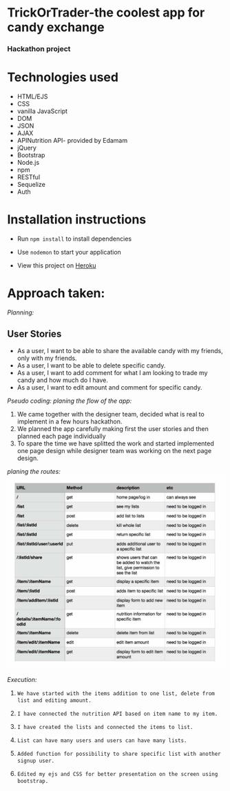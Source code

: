 # TrickOrTrader-the coolest app for candy exchange
### Hackathon project

# Technologies used #

* HTML/EJS
* CSS
* vanilla JavaScript
* DOM
* JSON
* AJAX
* APINutrition API- provided by Edamam
* jQuery
* Bootstrap
* Node.js
* npm
* RESTful
* Sequelize
* Auth

# Installation instructions #
* Run `npm install` to install dependencies
* Use `nodemon` to start your application

* View this project on <a href="https://shrouded-meadow-47004.herokuapp.com/">Heroku</a>

# Approach taken: #

_Planning:_
## User Stories ##

* As a user, I want to be able to share the available candy with my friends, only with my friends.
* As a user, I want to be able to delete specific candy.
* As a user, I want to add comment for what I am looking to trade my candy and how much do I have.
* As a user, I want to edit amount and comment for specific candy.

_Pseudo coding:_
_planing the flow of the app:_
1. We came together with the designer team, decided what is real to implement in a few hours hackathon.
2. We planned the app carefully making first the user stories and then planned each page individually
3. To spare the time we have splitted the work and started implemented one page design while designer team was working on the next page design.


_planing the routes:_
![picture](static/img/routes.png)

_Execution:_ 

1.     We have started with the items addition to one list, delete from list and editing amount.

2.     I have connected the nutrition API based on item name to my item.

3.     I have created the lists and connected the items to list.

4.     List can have many users and users can have many lists.

5.     Added function for possibility to share specific list with another signup user.

6.     Edited my ejs and CSS for better presentation on the screen using bootstrap.
